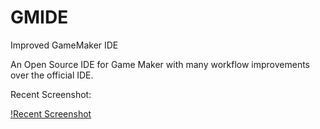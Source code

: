 GMIDE
=====

Improved GameMaker IDE


An Open Source IDE for Game Maker with many workflow improvements over the official IDE.

Recent Screenshot:

[!Recent Screenshot](http://i.imgur.com/K3wpYET.png)